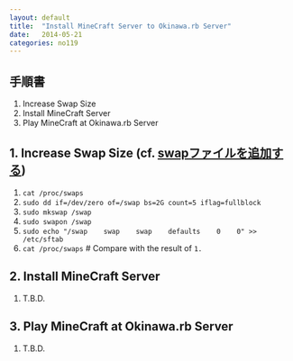 ```yaml
---
layout: default
title:  "Install MineCraft Server to Okinawa.rb Server"
date:   2014-05-21
categories: no119
---
```

## 手順書
1. Increase Swap Size
2. Install MineCraft Server
3. Play MineCraft at Okinawa.rb Server

## 1. Increase Swap Size (cf. [swapファイルを追加する](http://linuxsalad.blogspot.jp/2009/05/swap.html))
1. `cat /proc/swaps`
2. `sudo dd if=/dev/zero of=/swap bs=2G count=5 iflag=fullblock`
3. `sudo mkswap /swap`
4. `sudo swapon /swap`
5. `sudo echo "/swap    swap    swap    defaults    0    0" >> /etc/sftab`
6. `cat /proc/swaps` # Compare with the result of `1.`

## 2. Install MineCraft Server
1. T.B.D.

## 3. Play MineCraft at Okinawa.rb Server
1. T.B.D.

